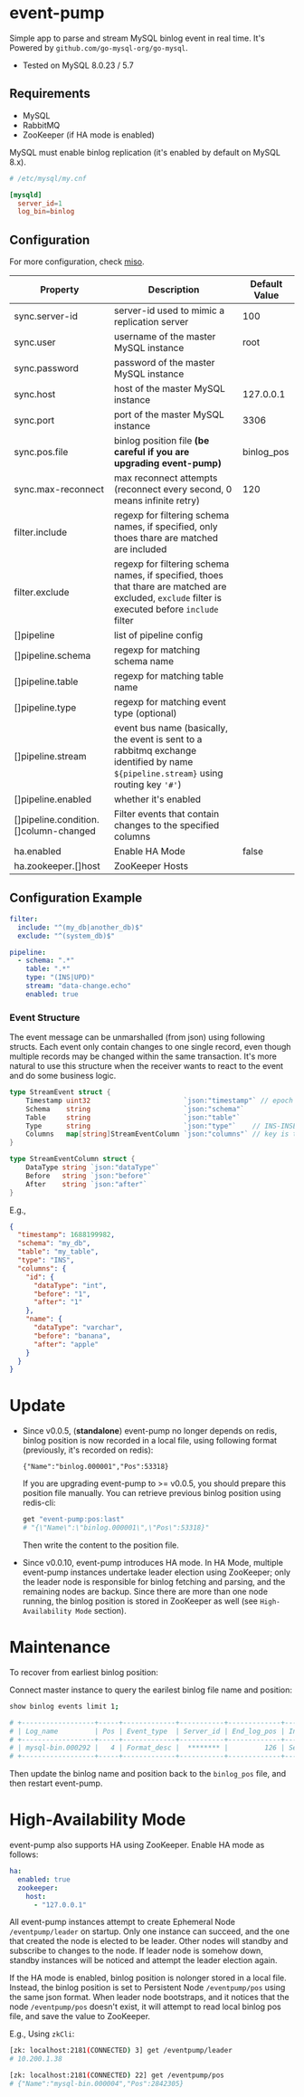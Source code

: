 # event-pump

Simple app to parse and stream MySQL binlog event in real time. It's Powered by `github.com/go-mysql-org/go-mysql`.

- Tested on MySQL 8.0.23 / 5.7

## Requirements

- MySQL
- RabbitMQ
- ZooKeeper (if HA mode is enabled)

MySQL must enable binlog replication (it's enabled by default on MySQL 8.x).

```conf
# /etc/mysql/my.cnf

[mysqld]
  server_id=1
  log_bin=binlog
```

## Configuration

For more configuration, check [miso](https://github.com/CurtisNewbie/miso).

| Property                              | Description                                                                                                                                      | Default Value |
| ------------------------------------- | ------------------------------------------------------------------------------------------------------------------------------------------------ | ------------- |
| sync.server-id                        | server-id used to mimic a replication server                                                                                                     | 100           |
| sync.user                             | username of the master MySQL instance                                                                                                            | root          |
| sync.password                         | password of the master MySQL instance                                                                                                            |               |
| sync.host                             | host of the master MySQL instance                                                                                                                | 127.0.0.1     |
| sync.port                             | port of the master MySQL instance                                                                                                                | 3306          |
| sync.pos.file                         | binlog position file **(be careful if you are upgrading event-pump)**                                                                            | binlog_pos    |
| sync.max-reconnect                    | max reconnect attempts (reconnect every second, 0 means infinite retry)                                                                          | 120           |
| filter.include                        | regexp for filtering schema names, if specified, only thoes thare are matched are included                                                       |               |
| filter.exclude                        | regexp for filtering schema names, if specified, thoes that thare are matched are excluded, `exclude` filter is executed before `include` filter |               |
| []pipeline                            | list of pipeline config                                                                                                                          |               |
| []pipeline.schema                     | regexp for matching schema name                                                                                                                  |               |
| []pipeline.table                      | regexp for matching table name                                                                                                                   |               |
| []pipeline.type                       | regexp for matching event type (optional)                                                                                                        |               |
| []pipeline.stream                     | event bus name (basically, the event is sent to a rabbitmq exchange identified by name `${pipeline.stream}` using routing key `'#'`)             |               |
| []pipeline.enabled                    | whether it's enabled                                                                                                                             |               |
| []pipeline.condition.[]column-changed | Filter events that contain changes to the specified columns                                                                                      |               |
| ha.enabled                            | Enable HA Mode                                                                                                                                   | false         |
| ha.zookeeper.[]host                   | ZooKeeper Hosts                                                                                                                                  |               |

## Configuration Example

```yaml
filter:
  include: "^(my_db|another_db)$"
  exclude: "^(system_db)$"

pipeline:
  - schema: ".*"
    table: ".*"
    type: "(INS|UPD)"
    stream: "data-change.echo"
    enabled: true
```

### Event Structure

The event message can be unmarshalled (from json) using following structs. Each event only contain changes to one single record, even though multiple records may be changed within the same transaction. It's more natural to use this structure when the receiver wants to react to the event and do some business logic.

```go
type StreamEvent struct {
	Timestamp uint32                       `json:"timestamp"` // epoch time second
	Schema    string                       `json:"schema"`
	Table     string                       `json:"table"`
	Type      string                       `json:"type"`    // INS-INSERT, UPD-UPDATE, DEL-DELETE
	Columns   map[string]StreamEventColumn `json:"columns"` // key is the column name
}

type StreamEventColumn struct {
	DataType string `json:"dataType"`
	Before   string `json:"before"`
	After    string `json:"after"`
}
```

E.g.,

```json
{
  "timestamp": 1688199982,
  "schema": "my_db",
  "table": "my_table",
  "type": "INS",
  "columns": {
    "id": {
      "dataType": "int",
      "before": "1",
      "after": "1"
    },
    "name": {
      "dataType": "varchar",
      "before": "banana",
      "after": "apple"
    }
  }
}
```

# Update

- Since v0.0.5, (**standalone**) event-pump no longer depends on redis, binlog position is now recorded in a local file, using following format (previously, it's recorded on redis):

  ```
  {"Name":"binlog.000001","Pos":53318}
  ```

  If you are upgrading event-pump to >= v0.0.5, you should prepare this position file manually. You can retrieve previous binlog position using redis-cli:

  ```sh
  get "event-pump:pos:last"
  # "{\"Name\":\"binlog.000001\",\"Pos\":53318}"
  ```

  Then write the content to the position file.

- Since v0.0.10, event-pump introduces HA mode. In HA Mode, multiple event-pump instances undertake leader election using ZooKeeper; only the leader node is responsible for binlog fetching and parsing, and the remaining nodes are backup. Since there are more than one node running, the binlog position is stored in ZooKeeper as well (see `High-Availability Mode` section).

# Maintenance

To recover from earliest binlog position:

Connect master instance to query the earilest binlog file name and position:

```sh
show binlog events limit 1;

# +------------------+-----+-------------+-----------+-------------+-----------------------------------+
# | Log_name         | Pos | Event_type  | Server_id | End_log_pos | Info                              |
# +------------------+-----+-------------+-----------+-------------+-----------------------------------+
# | mysql-bin.000292 |   4 | Format_desc |  ******** |         126 | Server ver: 8.0.36, Binlog ver: 4 |
# +------------------+-----+-------------+-----------+-------------+-----------------------------------+
```

Then update the binlog name and position back to the `binlog_pos` file, and then restart event-pump.

# High-Availability Mode

event-pump also supports HA using ZooKeeper. Enable HA mode as follows:

```yaml
ha:
  enabled: true
  zookeeper:
    host:
      - "127.0.0.1"
```

All event-pump instances attempt to create Ephemeral Node `/eventpump/leader` on startup. Only one instance can succeed, and the one that created the node is elected to be leader. Other nodes will standby and subscribe to changes to the node. If leader node is somehow down, standby instances will be noticed and attempt the leader election again.

If the HA mode is enabled, binlog position is nolonger stored in a local file. Instead, the binlog position is set to Persistent Node `/eventpump/pos` using the same json format. When leader node bootstraps, and it notices that the node `/eventpump/pos` doesn't exist, it will attempt to read local binlog pos file, and save the value to ZooKeeper.

E.g., Using `zkCli`:

```sh
[zk: localhost:2181(CONNECTED) 3] get /eventpump/leader
# 10.200.1.38

[zk: localhost:2181(CONNECTED) 22] get /eventpump/pos
# {"Name":"mysql-bin.000004","Pos":2842305}
```
